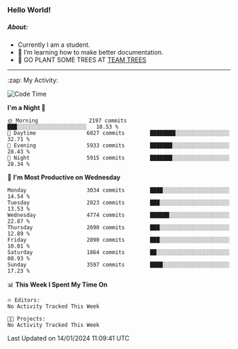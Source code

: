 ### Hello World!

##### About:
- Currently I am a student.
- 🌱 I’m learning how to make better documentation.
- 🌱 GO PLANT SOME TREES AT [TEAM TREES](https://teamtrees.org/)

---
  <summary>:zap: My Activity:</summary>
  
<!--START_SECTION:waka-->
![Code Time](http://img.shields.io/badge/Code%20Time-1%2C268%20hrs%2028%20mins-blue)

**I'm a Night 🦉** 

```text
🌞 Morning                2197 commits        ███░░░░░░░░░░░░░░░░░░░░░░   10.53 % 
🌆 Daytime                6827 commits        ████████░░░░░░░░░░░░░░░░░   32.71 % 
🌃 Evening                5933 commits        ███████░░░░░░░░░░░░░░░░░░   28.43 % 
🌙 Night                  5915 commits        ███████░░░░░░░░░░░░░░░░░░   28.34 % 
```
📅 **I'm Most Productive on Wednesday** 

```text
Monday                   3034 commits        ████░░░░░░░░░░░░░░░░░░░░░   14.54 % 
Tuesday                  2823 commits        ███░░░░░░░░░░░░░░░░░░░░░░   13.53 % 
Wednesday                4774 commits        ██████░░░░░░░░░░░░░░░░░░░   22.87 % 
Thursday                 2690 commits        ███░░░░░░░░░░░░░░░░░░░░░░   12.89 % 
Friday                   2090 commits        ███░░░░░░░░░░░░░░░░░░░░░░   10.01 % 
Saturday                 1864 commits        ██░░░░░░░░░░░░░░░░░░░░░░░   08.93 % 
Sunday                   3597 commits        ████░░░░░░░░░░░░░░░░░░░░░   17.23 % 
```


📊 **This Week I Spent My Time On** 

```text
🔥 Editors: 
No Activity Tracked This Week

🐱‍💻 Projects: 
No Activity Tracked This Week
```


 Last Updated on 14/01/2024 11:09:41 UTC
<!--END_SECTION:waka-->
